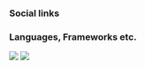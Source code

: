 <!--
**Beetz-Zero/Beetz-Zero** is a ✨ _special_ ✨ repository because its `README.md` (this file) appears on your GitHub profile.

Here are some ideas to get you started:

- 🔭 I’m currently working on ...
- 🌱 I’m currently learning ...
- 👯 I’m looking to collaborate on ...
- 🤔 I’m looking for help with ...
- 💬 Ask me about ...
- 📫 How to reach me: ...
- 😄 Pronouns: ...
- ⚡ Fun fact: ...
-->

### Social links



### Languages, Frameworks etc.

<img src="https://img.shields.io/badge/C++-black?style=for-the-badge&logo=cplusplus&logoColor=white"/> <img src="https://img.shields.io/badge/Python-blue?style=for-the-badge&logo=python&logoColor=yellow"/>







